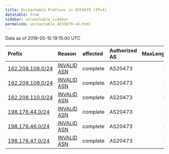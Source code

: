 ```yaml
---
title: Unreachable Prefixes in AS55079 (IPv4)
datatable: true
sidebar: unreachable_sidebar
permalink: unreachable_AS55079-v4.html
---
```


Data as of 2019-05-10 19:15:00 UTC


<div class="datatable-begin"></div>

| Prefix                                                     | Reason                                                                                                  | affected   | Authorized AS   |   MaxLength | Anchor                           |   unreachable /24s |
|:-----------------------------------------------------------|:--------------------------------------------------------------------------------------------------------|:-----------|:----------------|------------:|:---------------------------------|-------------------:|
| [162.208.108.0/24](https://stat.ripe.net/162.208.108.0/24) | [INVALID ASN](https://rpki-validator.ripe.net/announcement-preview?asn=AS55079&prefix=162.208.108.0/24) | complete   | AS20473         |          24 | [ARIN](unreachable_ARIN-v4.html) |                  1 |
| [162.208.109.0/24](https://stat.ripe.net/162.208.109.0/24) | [INVALID ASN](https://rpki-validator.ripe.net/announcement-preview?asn=AS55079&prefix=162.208.109.0/24) | complete   | AS20473         |          24 | [ARIN](unreachable_ARIN-v4.html) |                  1 |
| [162.208.110.0/24](https://stat.ripe.net/162.208.110.0/24) | [INVALID ASN](https://rpki-validator.ripe.net/announcement-preview?asn=AS55079&prefix=162.208.110.0/24) | complete   | AS20473         |          24 | [ARIN](unreachable_ARIN-v4.html) |                  1 |
| [198.176.44.0/24](https://stat.ripe.net/198.176.44.0/24)   | [INVALID ASN](https://rpki-validator.ripe.net/announcement-preview?asn=AS55079&prefix=198.176.44.0/24)  | complete   | AS20473         |          24 | [ARIN](unreachable_ARIN-v4.html) |                  1 |
| [198.176.46.0/24](https://stat.ripe.net/198.176.46.0/24)   | [INVALID ASN](https://rpki-validator.ripe.net/announcement-preview?asn=AS55079&prefix=198.176.46.0/24)  | complete   | AS20473         |          24 | [ARIN](unreachable_ARIN-v4.html) |                  1 |
| [198.176.47.0/24](https://stat.ripe.net/198.176.47.0/24)   | [INVALID ASN](https://rpki-validator.ripe.net/announcement-preview?asn=AS55079&prefix=198.176.47.0/24)  | complete   | AS20473         |          24 | [ARIN](unreachable_ARIN-v4.html) |                  1 |

<div class="datatable-end"></div>